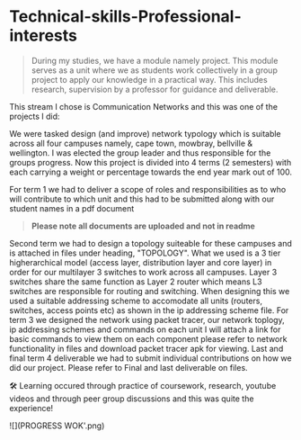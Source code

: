 # Technical-skills-Professional-interests
> During my studies, we have a module namely project. This module serves as a unit where we as students work collectively in a group project to apply our knowledge in a practical way. This includes research, supervision by a professor for guidance and deliverable.

This stream I chose is Communication Networks and this was one of the projects I did:

We were tasked design (and improve) network typology which is suitable across all four campuses namely, cape town, mowbray, bellville & wellington. I was elected the group leader and thus responsible for the groups progress. Now this project is divided into 4 terms (2 semesters) with each carrying a weight or percentage towards the end year mark out of 100. 

For term 1 we had to deliver a scope of roles and responsibilities as to who will contribute to which unit and this had to be submitted along with our student names in a pdf document 
> **Please note all documents are uploaded and not in readme**

Second term we had to design a topology suiteable for these campuses and is attached in files under heading, "TOPOLOGY". What we used is a 3 tier higherarchical model (access layer, distribution layer and core layer) in order for our multilayer 3 switches to work across all campuses. Layer 3 switches share the same function as Layer 2 router which means L3 switches are responsible for routing and switching. When designing this we used a suitable addressing scheme to accomodate all units (routers, switches, access points etc) as shown in the ip addressing scheme file.
For term 3 we designed the network using packet tracer, our network toplogy, ip addressing schemes and commands on each unit I will attach a link for basic commands to view them on each component please refer to network functionality in files and download packet tracer apk for viewing.
Last and final term 4 deliverable we had to submit individual contributions on how we did our project. Please refer to Final and last deliverable on files.

🛠 Learning occured through practice of coursework, research, youtube videos and through peer group discussions and this was quite the experience!

![](PROGRESS WOK'.png)
